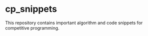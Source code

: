 # cp_snippets
This repository contains important algorithm and code snippets for competitive programming.
